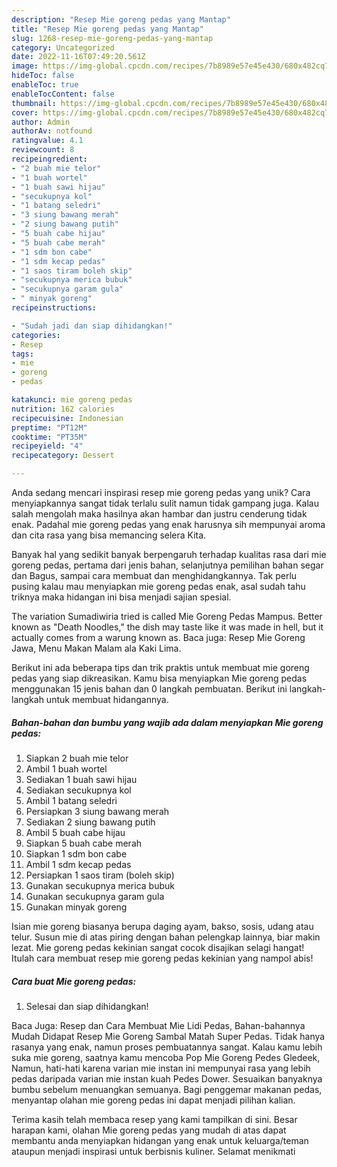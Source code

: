 ```yaml
---
description: "Resep Mie goreng pedas yang Mantap"
title: "Resep Mie goreng pedas yang Mantap"
slug: 1268-resep-mie-goreng-pedas-yang-mantap
category: Uncategorized
date: 2022-11-16T07:49:20.561Z
image: https://img-global.cpcdn.com/recipes/7b8989e57e45e430/680x482cq70/mie-goreng-pedas-foto-resep-utama.jpg
hideToc: false
enableToc: true
enableTocContent: false
thumbnail: https://img-global.cpcdn.com/recipes/7b8989e57e45e430/680x482cq70/mie-goreng-pedas-foto-resep-utama.jpg
cover: https://img-global.cpcdn.com/recipes/7b8989e57e45e430/680x482cq70/mie-goreng-pedas-foto-resep-utama.jpg
author: Admin
authorAv: notfound
ratingvalue: 4.1
reviewcount: 8
recipeingredient:
- "2 buah mie telor"
- "1 buah wortel"
- "1 buah sawi hijau"
- "secukupnya kol"
- "1 batang seledri"
- "3 siung bawang merah"
- "2 siung bawang putih"
- "5 buah cabe hijau"
- "5 buah cabe merah"
- "1 sdm bon cabe"
- "1 sdm kecap pedas"
- "1 saos tiram boleh skip"
- "secukupnya merica bubuk"
- "secukupnya garam gula"
- " minyak goreng"
recipeinstructions:

- "Sudah jadi dan siap dihidangkan!"
categories:
- Resep
tags:
- mie
- goreng
- pedas

katakunci: mie goreng pedas 
nutrition: 162 calories
recipecuisine: Indonesian
preptime: "PT12M"
cooktime: "PT35M"
recipeyield: "4"
recipecategory: Dessert

---
```





Anda sedang mencari inspirasi resep mie goreng pedas yang unik? Cara menyiapkannya sangat tidak terlalu sulit namun tidak gampang juga. Kalau salah mengolah maka hasilnya akan hambar dan justru cenderung tidak enak. Padahal mie goreng pedas yang enak harusnya sih mempunyai aroma dan cita rasa yang bisa memancing selera Kita.





Banyak hal yang sedikit banyak berpengaruh terhadap kualitas rasa dari mie goreng pedas, pertama dari jenis bahan, selanjutnya pemilihan bahan segar dan Bagus, sampai cara membuat dan menghidangkannya. Tak perlu pusing kalau mau menyiapkan mie goreng pedas enak,      asal sudah tahu triknya maka hidangan ini bisa menjadi sajian spesial.














The variation Sumadiwiria tried is called Mie Goreng Pedas Mampus. Better known as &#34;Death Noodles,&#34; the dish may taste like it was made in hell, but it actually comes from a warung known as. Baca juga: Resep Mie Goreng Jawa, Menu Makan Malam ala Kaki Lima.






Berikut ini ada beberapa tips dan trik praktis untuk membuat mie goreng pedas yang siap dikreasikan. Kamu bisa menyiapkan Mie goreng pedas menggunakan 15 jenis bahan dan 0 langkah pembuatan. Berikut ini langkah-langkah untuk membuat hidangannya.

<!--inarticleads1-->

##### Bahan-bahan dan bumbu yang wajib ada dalam menyiapkan Mie goreng pedas:

1. Siapkan 2 buah mie telor
1. Ambil 1 buah wortel
1. Sediakan 1 buah sawi hijau
1. Sediakan secukupnya kol
1. Ambil 1 batang seledri
1. Persiapkan 3 siung bawang merah
1. Sediakan 2 siung bawang putih
1. Ambil 5 buah cabe hijau
1. Siapkan 5 buah cabe merah
1. Siapkan 1 sdm bon cabe
1. Ambil 1 sdm kecap pedas
1. Persiapkan 1 saos tiram (boleh skip)
1. Gunakan secukupnya merica bubuk
1. Gunakan secukupnya garam gula
1. Gunakan  minyak goreng


Isian mie goreng biasanya berupa daging ayam, bakso, sosis, udang atau telur. Susun mie di atas piring dengan bahan pelengkap lainnya, biar makin lezat. Mie goreng pedas kekinian sangat cocok disajikan selagi hangat! Itulah cara membuat resep mie goreng pedas kekinian yang nampol abis! 

<!--inarticleads2-->

##### Cara buat Mie goreng pedas:


1. Selesai dan siap dihidangkan!

Baca Juga: Resep dan Cara Membuat Mie Lidi Pedas, Bahan-bahannya Mudah Didapat Resep Mie Goreng Sambal Matah Super Pedas. Tidak hanya rasanya yang enak, namun proses pembuatannya sangat. Kalau kamu lebih suka mie goreng, saatnya kamu mencoba Pop Mie Goreng Pedes Gledeek, Namun, hati-hati karena varian mie instan ini mempunyai rasa yang lebih pedas daripada varian mie instan kuah Pedes Dower. Sesuaikan banyaknya bumbu sebelum menuangkan semuanya. Bagi penggemar makanan pedas, menyantap olahan mie goreng pedas ini dapat menjadi pilihan kalian. 

Terima kasih telah membaca resep yang kami tampilkan di sini. Besar harapan kami, olahan Mie goreng pedas yang mudah di atas dapat membantu anda menyiapkan hidangan yang enak untuk keluarga/teman ataupun menjadi inspirasi untuk berbisnis kuliner. Selamat menikmati

